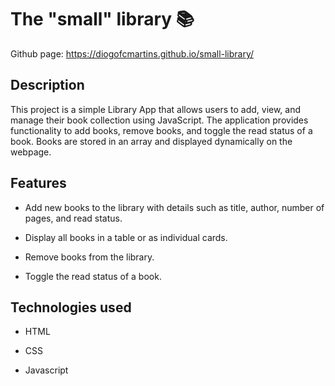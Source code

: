 # The "small" library 📚

Github page: https://diogofcmartins.github.io/small-library/

## Description

This project is a simple Library App that allows users to add, view, and manage their book collection using JavaScript. The application provides functionality to add books, remove books, and toggle the read status of a book. Books are stored in an array and displayed dynamically on the webpage.

## Features

- Add new books to the library with details such as title, author, number of pages, and read status.

- Display all books in a table or as individual cards.

- Remove books from the library.

- Toggle the read status of a book.

## Technologies used

- HTML

- CSS

- Javascript
